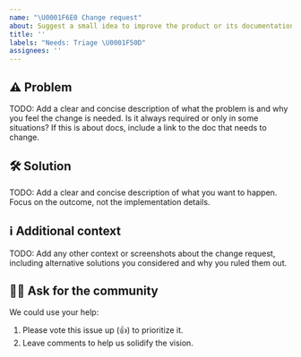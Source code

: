 ```yaml
---
name: "\U0001F6E0️ Change request"
about: Suggest a small idea to improve the product or its documentation
title: ''
labels: "Needs: Triage \U0001F50D"
assignees: ''
---
```


<!--
⚠️⚠️⚠️ BEFORE YOU SUBMIT ⚠️⚠️⚠️
1. Confirm there isn't an issue already. If so, vote it up (👍) and add comments.
2. Complete all TODO items below and remove the TODO lines after.
3. Internal: Add applicable labels: Type, Micro PR, Area
-->

## ⚠️ Problem
TODO: Add a clear and concise description of what the problem is and why you feel the change is needed. Is it always required or only in some situations? If this is about docs, include a link to the doc that needs to change.

## 🛠️ Solution
TODO: Add a clear and concise description of what you want to happen. Focus on the outcome, not the implementation details.

## ℹ️ Additional context
TODO: Add any other context or screenshots about the change request, including alternative solutions you considered and why you ruled them out.

## 🙋‍♀️ Ask for the community
<!-- TODO: Customize this section to let the community know how they can help. -->
We could use your help:
1. Please vote this issue up (👍) to prioritize it.
2. Leave comments to help us solidify the vision.
